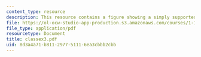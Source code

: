 ```yaml
---
content_type: resource
description: This resource contains a figure showing a simply supported beam.
file: https://ol-ocw-studio-app-production.s3.amazonaws.com/courses/1-101-introduction-to-civil-and-environmental-engineering-design-i-fall-2005/8d3a4a71b811297751116ea3cbbb2cbb_classex3.pdf
file_type: application/pdf
resourcetype: Document
title: classex3.pdf
uid: 8d3a4a71-b811-2977-5111-6ea3cbbb2cbb
---
```

